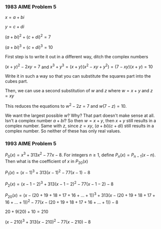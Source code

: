 ### 1983 AIME Problem 5

$x=a+bi$

$y=c+di$

$(a+bi)^2+(c+di)^2=7$

$(a+bi)^3+(c+di)^3=10$

First step is to write it out in a different way, ditch the complex numbers

$(x+y)^2-2xy=7$ and $x^3+y^3=(x+y)(x^2-xy+y^2)=(7-xy)(x+y)=10$

Write it in such a way so that you can substitute the squares part into the cubes part.

Then, we can use a second substitution of $w$ and $z$ where $w=x+y$ and $z=xy$

This reduces the equations to $w^2-2z=7$ and $w(7-z)=10$.

We want the largest possible $w$? Why? That part doesn't make sense at all. Isn't a complex number $a+bi$? So then $w=x+y$, then $x+y$ still results in a complex number. Same with $z$, since $z=xy$, $(a+bi)(c+di)$ still results in a complex number. So neither of these has only real values.

### 1993 AIME Problem 5

$P_0(x)=x^3+313x^2-77x-8$. For integers $n\ge1$, define $P_n(x)=P_{n-1}(x-n)$. Then what is the coefficient of $x$ in $P_{20}(x)$

$P_1(x)=(x-1)^3+313(x-1)^2-77(x-1)-8$

$P_2(x)=(x-1-2)^3+313(x-1-2)^2-77(x-1-2)-8$

$P_{20}(x)=(x-(20+19+18+17+16+...+1))^3+313(x-(20+19+18+17+16+...+1))^2-77(x-(20+19+18+17+16+...+1))-8$

$20+9(20)+10=210$

$(x-210)^3+313(x-210)^2-77(x-210)-8$


